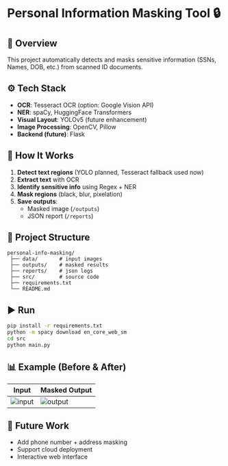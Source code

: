 # Personal Information Masking Tool 🔒

## 📌 Overview
This project automatically detects and masks sensitive information (SSNs, Names, DOB, etc.) from scanned ID documents.

## ⚙️ Tech Stack
- **OCR**: Tesseract OCR (option: Google Vision API)
- **NER**: spaCy, HuggingFace Transformers
- **Visual Layout**: YOLOv5 (future enhancement)
- **Image Processing**: OpenCV, Pillow
- **Backend (future)**: Flask

## 🚀 How It Works
1. **Detect text regions** (YOLO planned, Tesseract fallback used now)
2. **Extract text** with OCR
3. **Identify sensitive info** using Regex + NER
4. **Mask regions** (black, blur, pixelation)
5. **Save outputs**:
   - Masked image (`/outputs`)
   - JSON report (`/reports`)

## 📂 Project Structure
```
personal-info-masking/
 ├── data/       # input images
 ├── outputs/    # masked results
 ├── reports/    # json logs
 ├── src/        # source code
 ├── requirements.txt
 └── README.md
```

## ▶️ Run
```bash
pip install -r requirements.txt
python -m spacy download en_core_web_sm
cd src
python main.py
```

## 📊 Example (Before & After)
| Input | Masked Output |
|-------|---------------|
| ![input](data/sample.png) | ![output](outputs/masked_sample.png) |

## 🔮 Future Work
- Add phone number + address masking
- Support cloud deployment
- Interactive web interface
